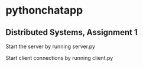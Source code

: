 # pythonchatapp

## Distributed Systems, Assignment 1

Start the server by running server.py

Start client connections by running client.py
